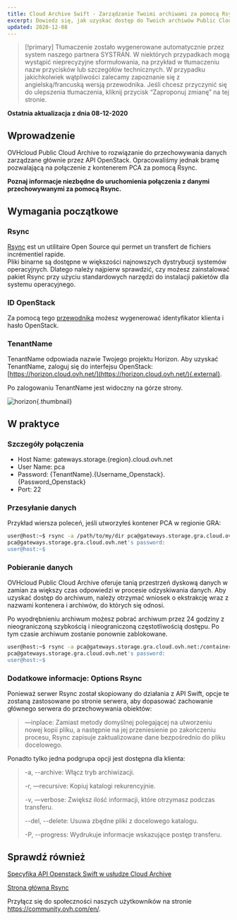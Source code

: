 ```yaml
---
title: Cloud Archive Swift - Zarządzanie Twoimi archiwami za pomocą Rsync
excerpt: Dowiedz się, jak uzyskać dostęp do Twoich archiwów Public Cloud za pomocą Rsync
updated: 2020-12-08
---
```


> [!primary]
> Tłumaczenie zostało wygenerowane automatycznie przez system naszego partnera SYSTRAN. W niektórych przypadkach mogą wystąpić nieprecyzyjne sformułowania, na przykład w tłumaczeniu nazw przycisków lub szczegółów technicznych. W przypadku jakichkolwiek wątpliwości zalecamy zapoznanie się z angielską/francuską wersją przewodnika. Jeśli chcesz przyczynić się do ulepszenia tłumaczenia, kliknij przycisk “Zaproponuj zmianę” na tej stronie.
>

**Ostatnia aktualizacja z dnia 08-12-2020**

## Wprowadzenie

OVHcloud Public Cloud Archive to rozwiązanie do przechowywania danych zarządzane głównie przez API OpenStack. Opracowaliśmy jednak bramę pozwalającą na połączenie z kontenerem PCA za pomocą Rsync.

**Poznaj informacje niezbędne do uruchomienia połączenia z danymi przechowywanymi za pomocą Rsync.**

## Wymagania początkowe

### Rsync

[Rsync](https://rsync.samba.org/) est un utilitaire Open Source qui permet un transfert de fichiers incrémentiel rapide.<br>
Pliki binarne są dostępne w większości najnowszych dystrybucji systemów operacyjnych. Dlatego należy najpierw sprawdzić, czy możesz zainstalować pakiet Rsync przy użyciu standardowych narzędzi do instalacji pakietów dla systemu operacyjnego.

### ID OpenStack

Za pomocą tego [przewodnika](/pages/platform/public-cloud/introducing_horizon) możesz wygenerować identyfikator klienta i hasło OpenStack.

### TenantName

TenantName odpowiada nazwie Twojego projektu Horizon. Aby uzyskać TenantName, zaloguj się do interfejsu OpenStack: [https://horizon.cloud.ovh.net/](https://horizon.cloud.ovh.net/){.external}.

Po zalogowaniu TenantName jest widoczny na górze strony.

![horizon](images/image1.png){.thumbnail}

## W praktyce

### Szczegóły połączenia

- Host Name: gateways.storage.{region}.cloud.ovh.net
- User Name: pca
- Password: {TenantName}.{Username_Openstack}.{Password_Openstack}
- Port: 22

### Przesyłanie danych

Przykład wiersza poleceń, jeśli utworzyłeś kontener PCA w regionie GRA:

```bash
user@host:~$ rsync -a /path/to/my/dir pca@gateways.storage.gra.cloud.ovh.net:/container
pca@gateways.storage.gra.cloud.ovh.net's password:
user@host:~$
```

### Pobieranie danych

OVHcloud Public Cloud Archive oferuje tanią przestrzeń dyskową danych w zamian za większy czas odpowiedzi w procesie odzyskiwania danych. Aby uzyskać dostęp do archiwum, należy otrzymać wniosek o ekstrakcję wraz z nazwami kontenera i archiwów, do których się odnosi.

Po wyodrębnieniu archiwum możesz pobrać archiwum przez 24 godziny z nieograniczoną szybkością i nieograniczoną częstotliwością dostępu. Po tym czasie archiwum zostanie ponownie zablokowane.

```bash
user@host:~$ rsync -a pca@gateways.storage.gra.cloud.ovh.net:/container
pca@gateways.storage.gra.cloud.ovh.net's password:
user@host:~$
```

### Dodatkowe informacje: Options Rsync

Ponieważ serwer Rsync został skopiowany do działania z API Swift, opcje te zostaną zastosowane po stronie serwera, aby dopasować zachowanie głównego serwera do przechowywania obiektów:

> —inplace: Zamiast metody domyślnej polegającej na utworzeniu nowej kopii pliku, a następnie na jej przeniesienie po zakończeniu procesu, Rsync zapisuje zaktualizowane dane bezpośrednio do pliku docelowego.
>

Ponadto tylko jedna podgrupa opcji jest dostępna dla klienta:

> -a, --archive: Włącz tryb archiwizacji.
>
> -r, —recursive: Kopiuj katalogi rekurencyjnie.
>
> -v, —verbose: Zwiększ ilość informacji, które otrzymasz podczas transferu.
>
> --del, --delete: Usuwa zbędne pliki z docelowego katalogu.
>
> -P, --progress: Wydrukuje informacje wskazujące postęp transferu.


## Sprawdź również

[Specyfika API Openstack Swift w usłudze Cloud Archive](https://docs.ovh.com/gb/en/storage/pca/api/)

[Strona główna Rsync](https://linux.die.net/man/1/rsync)

Przyłącz się do społeczności naszych użytkowników na stronie <https://community.ovh.com/en/>.
